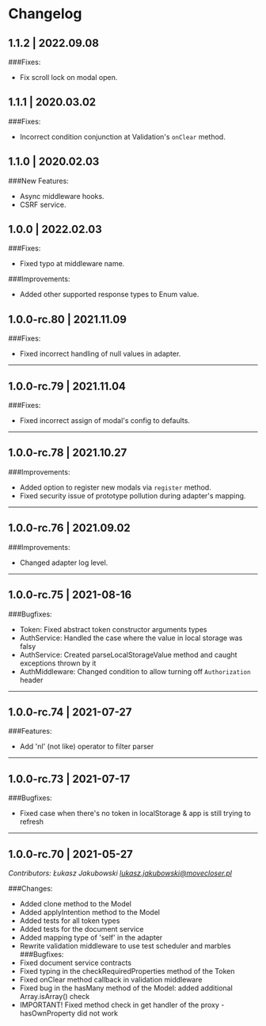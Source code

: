 # Changelog

## 1.1.2 | 2022.09.08

###Fixes:

* Fix scroll lock on modal open.

## 1.1.1 | 2020.03.02

###Fixes:

* Incorrect condition conjunction at Validation's `onClear` method.

## 1.1.0 | 2020.02.03

###New Features:

* Async middleware hooks.
* CSRF service.

## 1.0.0 | 2022.02.03

###Fixes:

* Fixed typo at middleware name.

###Improvements:

* Added other supported response types to Enum value.

## 1.0.0-rc.80 | 2021.11.09

###Fixes:

* Fixed incorrect handling of null values in adapter.

---

## 1.0.0-rc.79 | 2021.11.04

###Fixes:

* Fixed incorrect assign of modal's config to defaults.

---

## 1.0.0-rc.78 | 2021.10.27

###Improvements:

* Added option to register new modals via `register` method.
* Fixed security issue of prototype pollution during adapter's mapping.

---

## 1.0.0-rc.76 | 2021.09.02

###Improvements:

* Changed adapter log level.

---

## 1.0.0-rc.75 | 2021-08-16

###Bugfixes:

* Token: Fixed abstract token constructor arguments types
* AuthService: Handled the case where the value in local storage was falsy
* AuthService: Created parseLocalStorageValue method and caught exceptions thrown by it
* AuthMiddleware: Changed condition to allow turning off `Authorization` header

---

## 1.0.0-rc.74 | 2021-07-27

###Features:

* Add 'nl' (not like) operator to filter parser

---

## 1.0.0-rc.73 | 2021-07-17

###Bugfixes:

* Fixed case when there's no token in localStorage & app is still trying to refresh

---

## 1.0.0-rc.70 | 2021-05-27

*Contributors: Łukasz Jakubowski <lukasz.jakubowski@movecloser.pl>*

###Changes:

* Added clone method to the Model
* Added applyIntention method to the Model
* Added tests for all token types
* Added tests for the document service
* Added mapping type of 'self' in the adapter
* Rewrite validation middleware to use test scheduler and marbles
  ###Bugfixes:
* Fixed document service contracts
* Fixed typing in the checkRequiredProperties method of the Token
* Fixed onClear method callback in validation middleware
* Fixed bug in the hasMany method of the Model: added additional Array.isArray() check
* IMPORTANT! Fixed method check in get handler of the proxy - hasOwnProperty did not work
